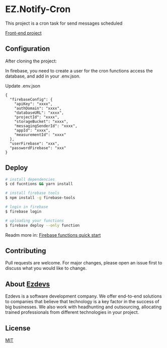 # EZ.Notify-Cron

This project is a cron task for send messages scheduled  

[Front-end project](https://github.com/ezDevs/ez-notify)


## Configuration

After cloning the project:

In firebase, you need to create a user for the cron functions access the database, and add in your .env.json.  

Update .env.json
```
{
  "firebaseConfig": {
    "apiKey": "xxxx",
    "authDomain": "xxxx",
    "databaseURL": "xxxx",
    "projectId": "xxxx",
    "storageBucket": "xxxx",
    "messagingSenderId": "xxxx",
    "appId": "xxxx",
    "measurementId": "xxxx"
  },
  "userFirebase": "xxx",
  "passwordFirebase": "xxx"
}
```


## Deploy

``` bash
# install dependencies
$ cd fucntions && yarn install

# install firebase tools
$ npm install -g firebase-tools

# login in firebase
$ firebase login 

# uploading your functions
$ firebase deploy --only function
```
Readm more in: [Firebase functions quick start](https://firebase.google.com/docs/functions/get-started)

## Contributing
Pull requests are welcome. For major changes, please open an issue first to discuss what you would like to change.

## About [Ezdevs](https://ezdevs.com.br/)
Ezdevs is a software development company.
We offer end-to-end solutions to companies that believe that technology is a key factor in the success of big businesses.
We also work with headhunting and outsourcing, allocating trained professionals from different technologies in your project.

## License
[MIT](https://choosealicense.com/licenses/mit/)
